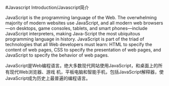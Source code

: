 #Javascript Introduction/Javascript简介

JavaScript is the programming language of the Web. The overwhelming majority of modern websites use JavaScript, and all modern web browsers—on desktops, game consoles, tablets, and smart phones—include JavaScript interpreters, making Java-Script the most ubiquitous programming language in history. JavaScript is part of the triad of technologies that all Web developers must learn: HTML to specify the content of web pages, CSS to specify the presentation of web pages, and JavaScript to specify the behavior of web pages. 

JavaScript是Web编程语言。绝大多数现代网站使用JavaScript，和桌面上的所有现代Web浏览器、游戏
机，平板电脑和智能手机，包括JavaScript解释器，使JavaScript成为历史上最普遍的编程语言。